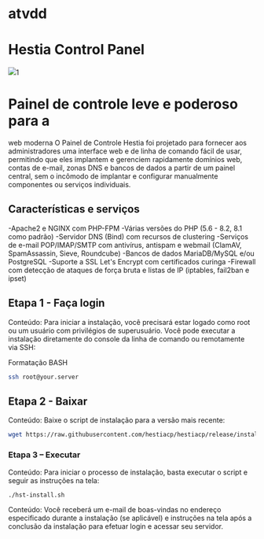 # atvdd

# Hestia Control Panel

<img src="/https://camo.githubusercontent.com/3576df6340278659a2818cab2d0300606a099ac049873d36de389b15c683cd21/68747470733a2f2f73746f726167652e68657374696163702e636f6d2f68657374696173637265656e2e706e67">1


# Painel de controle leve e poderoso para a
web moderna
O Painel de Controle Hestia foi projetado para fornecer aos
administradores uma interface web e de linha de comando fácil de usar,
permitindo que eles implantem e gerenciem rapidamente domínios web, contas de
e-mail, zonas DNS e bancos de dados a partir de um painel central, sem o
incômodo de implantar e configurar manualmente componentes ou serviços
individuais.

## Características e serviços

-Apache2 e NGINX com PHP-FPM
-Várias versões do PHP (5.6 - 8.2,
8.1 como padrão)
-Servidor DNS (Bind) com recursos
de clustering
-Serviços de e-mail POP/IMAP/SMTP
com antivírus, antispam e webmail (ClamAV, SpamAssassin, Sieve, Roundcube)
-Bancos de dados MariaDB/MySQL
e/ou PostgreSQL
-Suporte a SSL Let's Encrypt com
certificados curinga
-Firewall com detecção de ataques
de força bruta e listas de IP (iptables, fail2ban e ipset)

## Etapa 1 - Faça login
Conteúdo: Para iniciar a instalação, você precisará estar logado como root ou um usuário com privilégios de superusuário. Você pode executar a instalação diretamente do console da linha de comando ou remotamente
via SSH:

Formatação BASH
```BASH
ssh root@your.server
```

## Etapa 2 - Baixar
Conteúdo: Baixe o script de instalação para a versão mais recente:
```BASH
wget https://raw.githubusercontent.com/hestiacp/hestiacp/release/install/hst-install.sh
```

### Etapa 3 – Executar
Conteúdo: Para iniciar o processo de instalação, basta executar o script e seguir as instruções na tela:
```
./hst-install.sh
```

Conteúdo: Você receberá um e-mail de boas-vindas no endereço especificado durante a instalação (se aplicável) e instruções na tela após a conclusão da instalação para efetuar login e acessar seu servidor.

